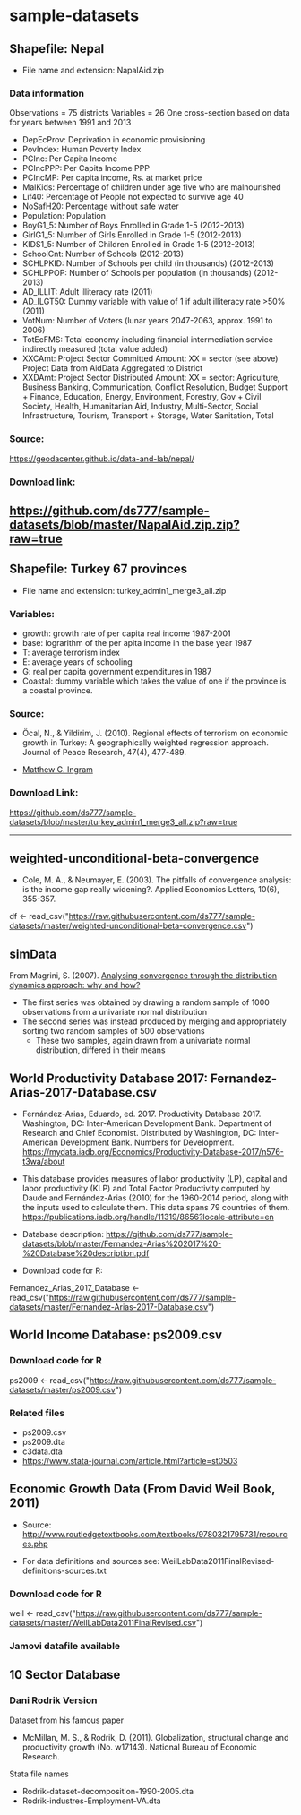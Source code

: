 # sample-datasets

## Shapefile: Nepal

- File name and extension: NapalAid.zip

### Data information

Observations = 75 districts
Variables = 26
One cross-section based on data for years between 1991 and 2013

- DepEcProv:  Deprivation in economic provisioning
- PovIndex:	  Human Poverty Index
- PCInc:	    Per Capita Income
- PCIncPPP:	  Per Capita Income PPP
- PCIncMP:  	Per capita income, Rs. at market price
- MalKids:	  Percentage of children under age five who are malnourished
- Lif40:	    Percentage of People not expected to survive age 40
- NoSafH20:  	Percentage without safe water
- Population:	Population
- BoyG1_5:	  Number of Boys Enrolled in Grade 1-5 (2012-2013)
- GirlG1_5:	  Number of Girls Enrolled in Grade 1-5 (2012-2013)
- KIDS1_5:	  Number of Children Enrolled in Grade 1-5 (2012-2013)
- SchoolCnt: 	Number of Schools (2012-2013)
- SCHLPKID:	  Number of Schools per child (in thousands) (2012-2013)
- SCHLPPOP:	  Number of Schools per population (in thousands) (2012-2013)
- AD_ILLIT:	  Adult illiteracy rate (2011)
- AD_ILGT50:  Dummy variable with value of 1 if adult illiteracy rate >50% (2011)
- VotNum:   	Number of Voters (lunar years 2047-2063, approx. 1991 to 2006)
- TotEcFMS: 	Total economy including financial intermediation service indirectly measured (total value added)
- XXCAmt:	    Project Sector Committed Amount: XX = sector (see above)	Project Data from AidData Aggregated to District
- XXDAmt:	    Project Sector Distributed Amount: XX = sector: Agriculture, Business Banking, Communication, Conflict Resolution, Budget Support + Finance, Education, Energy, Environment, Forestry, Gov + Civil Society, Health, Humanitarian Aid, Industry, Multi-Sector, Social Infrastructure, Tourism, Transport + Storage, Water Sanitation, Total


### Source:

https://geodacenter.github.io/data-and-lab/nepal/


### Download link:

https://github.com/ds777/sample-datasets/blob/master/NapalAid.zip.zip?raw=true
---

## Shapefile: Turkey 67 provinces

- File name and extension: turkey_admin1_merge3_all.zip


### Variables:

- growth: growth rate of per capita real income 1987-2001
- base: lograrithm of the per apita income in the base year 1987
- T: average terrorism index
- E: average years of schooling
- G: real per capita government expenditures in 1987
- Coastal: dummy variable  which takes the value of one if the province is a coastal province.

### Source:

- Öcal, N., & Yildirim, J. (2010). Regional effects of terrorism on economic growth in Turkey: A geographically weighted regression approach. Journal of Peace Research, 47(4), 477-489.

- [Matthew C. Ingram](http://mattingram.net/teaching/spatialanalysis/)

### Download Link:

https://github.com/ds777/sample-datasets/blob/master/turkey_admin1_merge3_all.zip?raw=true

---

## weighted-unconditional-beta-convergence

- Cole, M. A., & Neumayer, E. (2003). The pitfalls of convergence analysis: is the income gap really widening?. Applied Economics Letters, 10(6), 355-357.

df <- read_csv("https://raw.githubusercontent.com/ds777/sample-datasets/master/weighted-unconditional-beta-convergence.csv")

## simData

  From Magrini, S. (2007). [Analysing convergence through the distribution dynamics approach: why and how?](https://sites.google.com/a/unive.it/smagrini/home/matlab-code)

- The first series was obtained by drawing a random sample of 1000 observations from a univariate normal distribution
- The second series was instead produced by merging and appropriately sorting two random samples of 500 observations
  - These two samples, again drawn from a univariate normal distribution, differed in their means

## World Productivity Database 2017: Fernandez-Arias-2017-Database.csv

- Fernández-Arias, Eduardo, ed. 2017. Productivity Database 2017. Washington, DC: Inter-American Development Bank. Department of Research and Chief Economist. Distributed by Washington, DC: Inter-American Development Bank. Numbers for Development. <https://mydata.iadb.org/Economics/Productivity-Database-2017/n576-t3wa/about>

- This database provides measures of labor productivity (LP), capital and labor productivity (KLP) and Total Factor Productivity computed by Daude and Fernández-Arias (2010) for the 1960-2014 period, along with the inputs used to calculate them. This data spans 79 countries of them. <https://publications.iadb.org/handle/11319/8656?locale-attribute=en>

- Database description:  <https://github.com/ds777/sample-datasets/blob/master/Fernandez-Arias%202017%20-%20Database%20description.pdf>

- Download code for R:

Fernandez_Arias_2017_Database <- read_csv("https://raw.githubusercontent.com/ds777/sample-datasets/master/Fernandez-Arias-2017-Database.csv")

## World Income Database: ps2009.csv


### Download code for R

ps2009 <- read_csv("https://raw.githubusercontent.com/ds777/sample-datasets/master/ps2009.csv")

### Related files

- ps2009.csv
- ps2009.dta
- c3data.dta
- <https://www.stata-journal.com/article.html?article=st0503>

## Economic Growth Data (From David Weil Book, 2011)

- Source: <http://www.routledgetextbooks.com/textbooks/9780321795731/resources.php>

- For data definitions and sources see: WeilLabData2011FinalRevised-definitions-sources.txt

### Download code for R

weil <- read_csv("https://raw.githubusercontent.com/ds777/sample-datasets/master/WeilLabData2011FinalRevised.csv")

### Jamovi datafile available

## 10 Sector Database

### Dani Rodrik Version

Dataset from his famous paper

- McMillan, M. S., & Rodrik, D. (2011). Globalization, structural change and productivity growth (No. w17143). National Bureau of Economic Research.

Stata file names
- Rodrik-dataset-decomposition-1990-2005.dta
- Rodrik-industres-Employment-VA.dta

